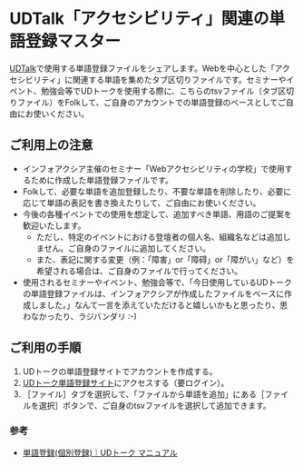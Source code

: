 # UDTalk「アクセシビリティ」関連の単語登録マスター
[UDTalk](https://udtalk.jp/)で使用する単語登録ファイルをシェアします。Webを中心とした「アクセシビリティ」に関連する単語を集めたタブ区切りファイルです。セミナーやイベント、勉強会等でUDトークを使用する際に、こちらのtsvファイル（タブ区切りファイル）をFolkして、ご自身のアカウントでの単語登録のベースとしてご自由にお使いください。

## ご利用上の注意
- インフォアクシア主催のセミナー「Webアクセシビリティの学校」で使用するために作成した単語登録ファイルです。
- Folkして、必要な単語を追加登録したり、不要な単語を削除したり、必要に応じて単語の表記を書き換えたりして、ご自由にお使いください。
- 今後の各種イベントでの使用を想定して、追加すべき単語、用語のご提案を歓迎いたします。
  - ただし、特定のイベントにおける登壇者の個人名、組織名などは追加しません。ご自身のファイルに追加してください。
  - また、表記に関する変更（例：「障害」or「障碍」or「障がい」など）を希望される場合は、ご自身のファイルで行ってください。
- 使用されるセミナーやイベント、勉強会等で、「今日使用しているUDトークの単語登録ファイルは、インフォアクシアが作成したファイルをベースに作成しました。」なんて一言を添えていただけると嬉しいかもと思ったり、思わなかったり、ラジバンダリ :-)

## ご利用の手順
1. UDトークの単語登録サイトでアカウントを作成する。
2. [UDトーク単語登録サイト](https://words.udtalk.jp/word/file)にアクセスする（要ログイン）。
3. ［ファイル］タブを選択して、「ファイルから単語を追加」にある［ファイルを選択］ボタンで、ご自身のtsvファイルを選択して追加できます。

### 参考
- [単語登録(個別登録)｜UDトーク マニュアル](https://teachme.jp/27228/manuals/2963055)

